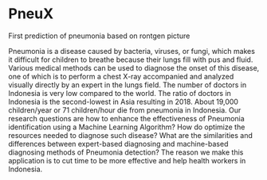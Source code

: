 # PneuX

First prediction of pneumonia based on rontgen picture

Pneumonia is a disease caused by bacteria, viruses, or fungi, which makes it difficult for children to breathe because their lungs fill with pus and fluid. Various medical methods can be used to diagnose the onset of this disease, one of which is to perform a chest X-ray accompanied and analyzed visually directly by an expert in the lungs field. The number of doctors in Indonesia is very low compared to the world. The ratio of doctors in Indonesia is the second-lowest in Asia resulting in 2018. About 19,000 children/year or 71 children/hour die from pneumonia in Indonesia. Our research questions are how to enhance the effectiveness of Pneumonia identification using a Machine Learning Algorithm? How do optimize the resources needed to diagnose such disease? What are the similarities and differences between expert-based diagnosing and machine-based diagnosing methods of Pneumonia detection? The reason we make this application is to cut time to be more effective and help health workers in Indonesia. 

